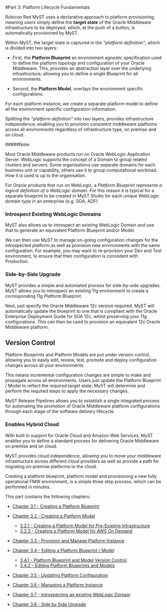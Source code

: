 #Part 3: Platform Lifecycle Fundamentals

Rubicon Red MyST uses a declarative approach to platform provisioning, meaning users simply define the **target state** of the Oracle Middleware infrastructure to be deployed; which, at the push of a button, is automatically provisioned by MyST.

Within MyST, the target state is captured in the *“platform definition”*, which is divided into two layers:

* First, the **Platform Blueprint** an environment agnostic specification used to define the platform topology and configuration of your Oracle Middleware. This, provides an abstraction layer over the underlying infrastructure; allowing you to define a single Blueprint for all environments.

* Second, the **Platform Model**, overlays the environment specific configurations.

For each platform instance, we create a separate platform model to define all the environment specific configuration information.

Splitting the *“platform definition”* into two layers, provides infrastructure independence; enabling you to provision consistent middleware platforms across all environments regardless of infrastructure type, on premise and on cloud.

#####Note:

Most Oracle Middleware products run on Oracle WebLogic Application Server. WebLogic supports the concept of a Domain to group related clusters and servers. Some organisations use separate domains for each business unit or capability, others use it to group computational workload. How it is used is up to the organisation. 

For Oracle products that run on WebLogic, a *Platform Blueprint represents a logical definition of a WebLogic domain*. For this reason it is typical for a separate blueprint to be created in MyST Studio for each unique WebLogic domain type in an enterprise (e.g. SOA, ADF)

### Introspect Existing WebLogic Domains

MyST also allows us to introspect an existing WebLogic Domain and use that to generate an equivalent Platform Blueprint and/or Model. 

We can then use MyST to manage on-going configuration changes for the introspected platform as well as provision new environments with the same configuration. For example, you may want to re-provision your Dev and Test environment, to ensure that their configuration is consistent with Production.

### Side-by-Side Upgrade

MyST provides a simple and automated process for side-by-side upgrades. MyST allows you to introspect an existing 11g environment to create a corresponding 11g Platform Blueprint.

Next, just specify the Oracle Middleware 12c version required. MyST will automatically update the blueprint to one that is compliant with the Oracle Enterprise Deployment Guide for SOA 12c, whilst preserving your 11g configurations. This can then be used to provision an equivalent 12c Oracle Middleware platform.

## Version Control

Platform Blueprints and Platform Models are put under version control, allowing you to easily edit, review, test, promote and deploy configuration changes across all your environments.

This means incremental configuration changes are simple to make and propagate across all environments. Users just update the Platform Blueprint / Model to reflect the required target state; MyST will determine and perform the required steps to apply the necessary changes. 

MyST Release Pipelines allows you to establish a single integrated process for automating the promotion of Oracle Middleware platform configurations through each stage of the software delivery lifecycle.

### Enables Hybrid Cloud

With built in support for Oracle Cloud and Amazon Web Services, MyST enables you to define a standard process for delivering Oracle Middleware on premise and on cloud.

MyST provides cloud independence, allowing you to move your middleware infrastructure across different cloud providers as well as provide a path for migrating on-premise platforms to the cloud.

Creating a platform blueprint, platform model and provisioning a new fully operational FMW environment, is a simple three step process, which can be performed in minutes.

This part contains the following chapters:

* [Chapter 3.1 - Creating a Platform Blueprint](/part3/3.1.createPlatformBlueprint/3.1.0.createPlatformBlueprint.md)   

* [Chapter 3.2 - Creating a Platform Model](/part3/3.2.createPlatformModel/3.2.0.createPlatformModel.md)
    * [3.2.1 - Creating a Platform Model for Pre-Existing Infrastructure](/part3/3.2.createPlatformModel/3.2.1.createPlatformModelPreExisting.md)
    * [3.2.2 - Creating a Platform Model for AWS On Demand](/part3/3.2.createPlatformModel/3.2.2.createPlatformModelAwsOnDemand.md)


* [Chapter 3.3 - Provision and Manage Platform Instance](/part3/3.3.provisionPlatformInstance/3.3.0.provisionPlatformInstance.md)

* [Chapter 3.4 - Editing a Platform Blueprint / Model](/part3/3.4.editPlatformBlueprint/3.4.0.editPlatformBlueprint.md)
    * [3.4.1 - Platform Blueprint and Model Version Control](/part3/3.4.editPlatformBlueprint/3.4.1.platformVersionControl.md)
    * [3.4.2 - Editing Platform Blueprints and Models](/part3/3.4.editPlatformBlueprint/3.4.2.platformBlueprintEditor.md)


* [Chapter 3.5 - Updating Platform Configuration](/part3/3.5.updatingPlatformConfiguration/3.5.0.updatingPlatformConfiguration.md)

* [Chapter 3.6 - Managing a Platform Instance](/part3/3.6.managingPlatformInstances/3.6.0.managingPlatformInstances.md)

* [Chapter 3.7 - Introspecting an existing WebLogic Domain](/part3/3.7.introspectPlatformBlueprint/3.7.0.introspectPlatformBlueprint.md)

* [Chapter 3.8 - Side by Side Upgrade](/part3/3.8.sideBySideUpgrade/3.8.0.sideBySideUpgrade.md)

